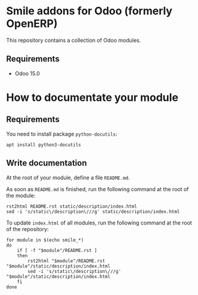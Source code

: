 Smile addons for Odoo (formerly OpenERP)
========================

This repository contains a collection of Odoo modules.

Requirements
------------------------

* Odoo 15.0

# How to documentate your module

## Requirements

You need to install package `python-docutils`:

    apt install python3-docutils

## Write documentation

At the root of your module, define a file `README.md`.

As soon as `README.md` is finished, run the following command
at the root of the module:

    rst2html README.rst static/description/index.html
    sed -i 's/static\/description\///g' static/description/index.html


To update `index.html` of all modules, run the following command
at the root of the repository:

    for module in $(echo smile_*)
    do
        if [ -f "$module"/README.rst ]
        then
            rst2html "$module"/README.rst "$module"/static/description/index.html
            sed -i 's/static\/description\///g' "$module"/static/description/index.html
        fi
    done
